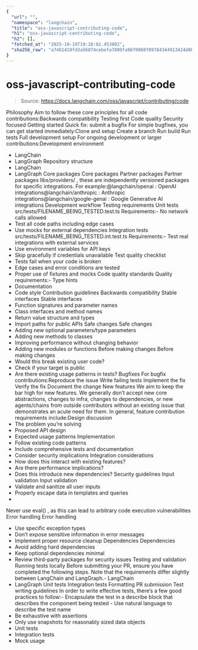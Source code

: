 ```yaml
---
{
  "url": "",
  "namespace": "langchain",
  "title": "oss-javascript-contributing-code",
  "h1": "oss-javascript-contributing-code",
  "h2": [],
  "fetched_at": "2025-10-19T19:18:02.453802",
  "sha256_raw": "a7461419fd3a56874cebefa7809fa96f0060709784344913424d0bffe9e04a91"
}
---
```


# oss-javascript-contributing-code

> Source: https://docs.langchain.com/oss/javascript/contributing/code

Philosophy
Aim to follow these core principles for all code contributions:Backwards compatibility
Testing first
Code quality
Security focused
Getting started
Quick fix: submit a bugfix
For simple bugfixes, you can get started immediately:Clone and setup
Create a branch
Run build
Run tests
Full development setup
For ongoing development or larger contributions:Development environment
- LangChain
- LangGraph
Repository structure
- LangChain
- LangGraph
Core packages
Core packages
Partner packages
Partner packages
libs/providers/
, these are independently versioned packages for specific integrations. For example:@langchain/openai
: OpenAI integrations@langchain/anthropic
: Anthropic integrations@langchain/google-genai
: Google Generative AI integrations
Development workflow
Testing requirements
Unit tests
src/tests/FILENAME_BEING_TESTED.test.ts
Requirements:- No network calls allowed
- Test all code paths including edge cases
- Use mocks for external dependencies
Integration tests
src/tests/FILENAME_BEING_TESTED.int.test.ts
Requirements:- Test real integrations with external services
- Use environment variables for API keys
- Skip gracefully if credentials unavailable
Test quality checklist
- Tests fail when your code is broken
- Edge cases and error conditions are tested
- Proper use of fixtures and mocks
Code quality standards
Quality requirements:- Type hints
- Documentation
- Code style
Contribution guidelines
Backwards compatibility
Stable interfaces
Stable interfaces
- Function signatures and parameter names
- Class interfaces and method names
- Return value structure and types
- Import paths for public APIs
Safe changes
Safe changes
- Adding new optional parameters/type parameters
- Adding new methods to classes
- Improving performance without changing behavior
- Adding new modules or functions
Before making changes
Before making changes
- Would this break existing user code?
- Check if your target is public
- Are there existing usage patterns in tests?
Bugfixes
For bugfix contributions:Reproduce the issue
Write failing tests
Implement the fix
Verify the fix
Document the change
New features
We aim to keep the bar high for new features. We generally don’t accept new core abstractions, changes to infra, changes to dependencies, or new agents/chains from outside contributors without an existing issue that demonstrates an acute need for them. In general, feature contribution requirements include:Design discussion
- The problem you’re solving
- Proposed API design
- Expected usage patterns
Implementation
- Follow existing code patterns
- Include comprehensive tests and documentation
- Consider security implications
Integration considerations
- How does this interact with existing features?
- Are there performance implications?
- Does this introduce new dependencies?
Security guidelines
Input validation
Input validation
- Validate and sanitize all user inputs
- Properly escape data in templates and queries
-
Never use
eval()
, as this can lead to arbitrary code execution vulnerabilities
Error handling
Error handling
- Use specific exception types
- Don’t expose sensitive information in error messages
- Implement proper resource cleanup
Dependencies
Dependencies
- Avoid adding hard dependencies
- Keep optional dependencies minimal
- Review third-party packages for security issues
Testing and validation
Running tests locally
Before submitting your PR, ensure you have completed the following steps. Note that the requirements differ slightly between LangChain and LangGraph.- LangChain
- LangGraph
Unit tests
Integration tests
Formatting
PR submission
Test writing guidelines
In order to write effective tests, there’s a few good practices to follow:- Encapsulate the test in a
describe
block that describes the component being tested - Use natural language to describe the test name
- Be exhaustive with assertions
- Only use snapshots for reasonably sized data objects
- Unit tests
- Integration tests
- Mock usage